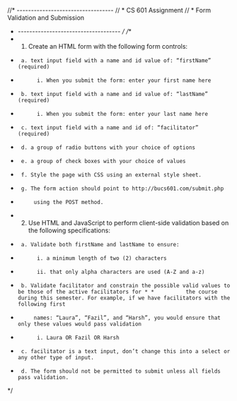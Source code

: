 //* ----------------------------------
// * CS 601 Assignment
// * Form Validation and Submission
* ------------------------------------ */
/**
* 1. Create an HTML form with the following form controls:
*      a. text input field with a name and id value of: “firstName” (required)
*           i. When you submit the form: enter your first name here
*      b. text input field with a name and id value of: “lastName” (required)
*           i. When you submit the form: enter your last name here
*      c. text input field with a name and id of: “facilitator” (required)
*      d. a group of radio buttons with your choice of options
*      e. a group of check boxes with your choice of values
*      f. Style the page with CSS using an external style sheet.
*      g. The form action should point to http://bucs601.com/submit.php
*          using the POST method.
* 2. Use HTML and JavaScript to perform client-side validation based on the following specifications:
*      a. Validate both firstName and lastName to ensure:
*           i. a minimum length of two (2) characters
*           ii. that only alpha characters are used (A-Z and a-z)
*      b. Validate facilitator and constrain the possible valid values to be those of the active facilitators for * *          the course during this semester. For example, if we have facilitators with the following first
*          names: “Laura”, “Fazil”, and “Harsh”, you would ensure that only these values would pass validation
*           i. Laura OR Fazil OR Harsh
*      c. facilitator is a text input, don’t change this into a select or any other type of input.
*      d. The form should not be permitted to submit unless all fields pass validation.
*/